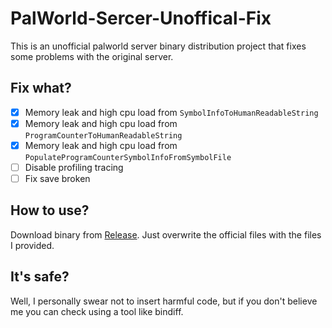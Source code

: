 # PalWorld-Sercer-Unoffical-Fix
This is an unofficial palworld server binary distribution project that fixes some problems with the original server.

## Fix what?
- [x] Memory leak and high cpu load from ```SymbolInfoToHumanReadableString```
- [x] Memory leak and high cpu load from ```ProgramCounterToHumanReadableString```
- [x] Memory leak and high cpu load from ```PopulateProgramCounterSymbolInfoFromSymbolFile```
- [ ] Disable profiling tracing
- [ ] Fix save broken

## How to use?
Download binary from [Release](https://github.com/VeroFess/PalWorld-Server-Unoffical-Fix/releases). Just overwrite the official files with the files I provided.

## It's safe?
Well, I personally swear not to insert harmful code, but if you don't believe me you can check using a tool like bindiff.
